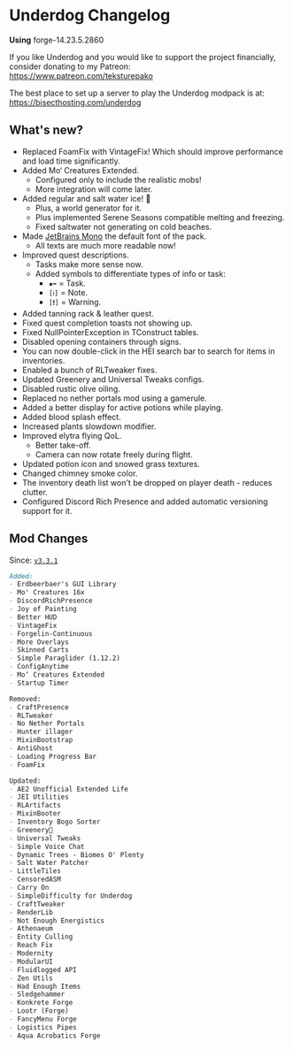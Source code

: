 # Underdog Changelog

**Using** forge-14.23.5.2860

If you like Underdog and you would like to support the project financially, consider donating to my Patreon: \
<https://www.patreon.com/teksturepako>

The best place to set up a server to play the Underdog modpack is at: \
<https://bisecthosting.com/underdog>

## What's new?

- Replaced Foam​Fix with VintageFix! Which should improve performance and load time significantly.
- Added Mo‘ Creatures Extended.
  - Configured only to include the realistic mobs!
  - More integration will come later.
- Added regular and salt water ice! 🧊
  - Plus, a world generator for it.
  - Plus implemented Serene Seasons compatible melting and freezing.
  - Fixed saltwater not generating on cold beaches.
- Made [JetBrains Mono](https://www.jetbrains.com/lp/mono/) the default font of the pack.
  - All texts are much more readable now!
- Improved quest descriptions.
  - Tasks make more sense now.
  - Added symbols to differentiate types of info or task:
    - `▪➡` = Task.
    - `[ℹ]` = Note.
    - `[❗]` = Warning.
- Added tanning rack & leather quest.
- Fixed quest completion toasts not showing up.
- Fixed NullPointerException in TConstruct tables.
- Disabled opening containers through signs.
- You can now double-click in the HEI search bar to search for items in inventories.
- Enabled a bunch of RLTweaker fixes.
- Updated Greenery and Universal Tweaks configs.
- Disabled rustic olive oiling.
- Replaced no nether portals mod using a gamerule.
- Added a better display for active potions while playing.
- Added blood splash effect.
- Increased plants slowdown modifier.
- Improved elytra flying QoL.
  - Better take-off.
  - Camera can now rotate freely during flight.
- Updated potion icon and snowed grass textures.
- Changed chimney smoke color.
- The inventory death list won't be dropped on player death - reduces clutter.
- Configured Discord Rich Presence and added automatic versioning support for it.

## Mod Changes

Since: [`v3.3.1`](https://github.com/juraj-hrivnak/Underdog/releases/tag/v3.3.1)

```markdown
Added:
- Erdbeerbaer's GUI Library
- Mo' Creatures 16x
- DiscordRichPresence
- Joy of Painting
- Better HUD
- VintageFix
- Forgelin-Continuous
- More Overlays
- Skinned Carts
- Simple Paraglider (1.12.2)
- ConfigAnytime
- Mo‘ Creatures Extended
- Startup Timer

Removed:
- CraftPresence
- RLTweaker
- No Nether Portals
- Hunter illager
- MixinBootstrap
- AntiGhost
- Loading Progress Bar
- Foam​Fix

Updated:
- AE2 Unofficial Extended Life
- JEI Utilities
- RLArtifacts
- MixinBooter
- Inventory Bogo Sorter
- Greenery🌿
- Universal Tweaks
- Simple Voice Chat
- Dynamic Trees - Biomes O' Plenty
- Salt Water Patcher
- LittleTiles
- CensoredASM
- Carry On
- SimpleDifficulty for Underdog
- CraftTweaker
- RenderLib
- Not Enough Energistics
- Athenaeum
- Entity Culling
- Reach Fix
- Modernity
- ModularUI
- Fluidlogged API
- Zen Utils
- Had Enough Items
- Sledgehammer
- Konkrete Forge
- Lootr (Forge)
- FancyMenu Forge
- Logistics Pipes
- Aqua Acrobatics Forge
```
